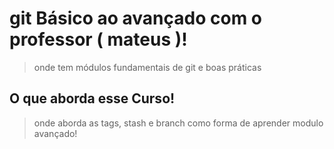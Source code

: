 # git Básico ao avançado com o professor ( mateus )!

> onde tem módulos fundamentais de git e boas práticas 

## O que aborda esse Curso!

> onde aborda as tags, stash e branch como forma de aprender modulo avançado!
